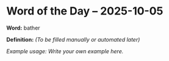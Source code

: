 # Word of the Day – 2025-10-05

**Word:** bather

**Definition:** _(To be filled manually or automated later)_

*Example usage:* _Write your own example here._
